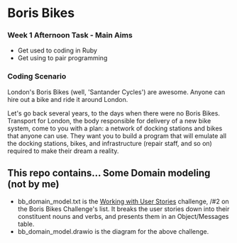 # Boris Bikes

### Week 1 Afternoon Task - Main Aims

* Get used to coding in Ruby
* Get using to pair programming

### Coding Scenario 

London's Boris Bikes (well, 'Santander Cycles') are awesome. Anyone can hire out a bike and ride it around London.

Let's go back several years, to the days when there were no Boris Bikes. Transport for London, the body responsible for delivery of a new bike system, come to you with a plan: a network of docking stations and bikes that anyone can use. They want you to build a program that will emulate all the docking stations, bikes, and infrastructure (repair staff, and so on) required to make their dream a reality.

## This repo contains... Some Domain modeling (not by me)

- bb_domain_model.txt is the [Working with User Stories](https://github.com/makersacademy/course/blob/master/boris_bikes/2_working_with_user_stories.md) 
challenge, /#2 on the Boris Bikes Challenge's list. It breaks the user stories down
into their constituent nouns and verbs, and presents them in an Object/Messages
table.<br/>  
- bb_domain_model.drawio is the diagram for the above challenge.<br/>
